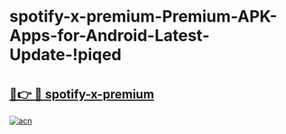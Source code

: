 # spotify-x-premium-Premium-APK-Apps-for-Android-Latest-Update-!piqed

# <h2><a href="https://8zni3k.esa.edu.pl?title=spotify-x-premium&ref=piqed">🔗👉 🔴 spotify-x-premium</a></h2>

[![acn](https://github.com/user-attachments/assets/0f9c940e-d8b0-45ae-aac7-cd30a18b3e1c)](https://8zni3k.esa.edu.pl?title=spotify-x-premium&ref=piqed)

